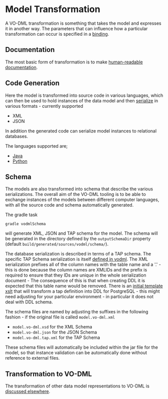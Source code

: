 Model Transformation
====================

A VO-DML transformation is something that takes the model and expresses it in another way. The parameters that can influence how a particular transformation can occur is specified in a [binding](Binding.md).

## Documentation

The most basic form of transformation is to make [human-readable documentation](Documentation.md).

## Code Generation

Here the model is transformed into source code in various languages, which can then be used to hold instances
of the data model and then [serialize](Serialization.md) in various formats - currently supported

* XML
* JSON

In addition the generated code can serialize model instances to relational databases.

The languages supported are;

* [Java](JavaCodeGeneration.md)
* [Python](PythonCodeGeneration.md)

## Schema

The models are also transformed into schema that describe the various serializations. The overall aim of the 
VO-DML tooling is to be able to exchange instances of the models between different computer languages, with 
all the source code and schema automatically generated.

The gradle task

```shell
gradle vodmlSchema
```
will generate XML, JSON and TAP schema for the model. The schema will be generated in the directory defined by the `outputSchemaDir` property (default `build/generated/sources/vodml/schema/`).

The database serialization is described in terms of a TAP schema. The specific  TAP Schema serialization is itself [defined in vodml](https://ivoa.github.io/TAPSchemaDM/). The XML serialization prefixes all of the column names with the table name and a '.' - this is done because the column names are XMLIDs and the prefix is required to ensure that they IDs are unique in the whole serialization document - The consequence of this is that when creating DDL it is expected that this table name would be removed. There is an [initial template xslt](https://github.com/ivoa/TAPSchemaDM/blob/main/src/main/resources/tap2posgresql.xsl) that will transform a tap definition into DDL for PostgreSQL - this might need adjusting for your particular environment - in particular it does not deal with DDL schema. 

The schema files are named by adjusting the suffixes in the following fashion - if the original file is called ```model.vo-dml.xml``` 

* ```model.vo-dml.xsd``` for the XML Schema
* ```model.vo-dml.json``` for the JSON Schema
* ```model.vo-dml.tap.xml``` for the TAP Schema

These schema files will automatically be included within the jar file for the model, so that instance validation can be automatically done without reference to external files.

## Transformation to VO-DML

The transformation of other data model representations to VO-DML is [discussed elsewhere](modelling/TransformingToVODML.md). 
